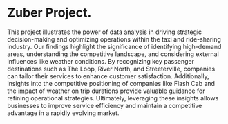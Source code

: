 # Zuber Project.
This project illustrates the power of data analysis in driving strategic decision-making 
and optimizing operations within the taxi and ride-sharing industry. Our findings highlight
the significance of identifying high-demand areas, understanding the competitive landscape,
and considering external influences like weather conditions. By recognizing key passenger 
destinations such as The Loop, River North, and Streeterville, companies can tailor their 
services to enhance customer satisfaction. Additionally, insights into the competitive 
positioning of companies like Flash Cab and the impact of weather on trip durations provide
valuable guidance for refining operational strategies. Ultimately, leveraging these insights
allows businesses to improve service efficiency and maintain a competitive advantage in a rapidly
evolving market.
